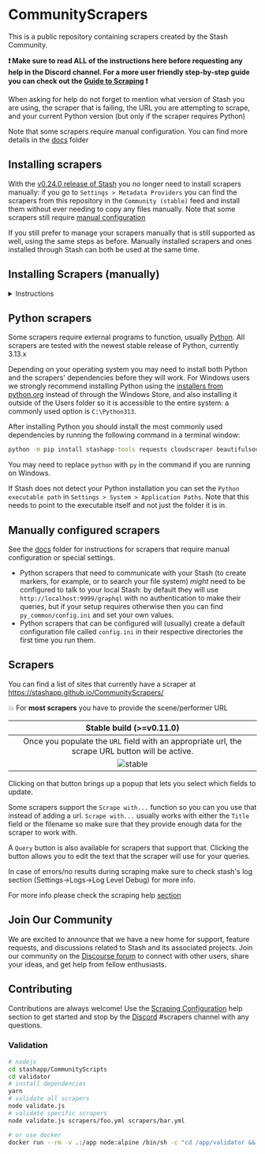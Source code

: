 # CommunityScrapers

This is a public repository containing scrapers created by the Stash Community.

**:exclamation: Make sure to read ALL of the instructions here before requesting any help in the Discord channel. For a more user friendly step-by-step guide you can check out the [Guide to Scraping](https://docs.stashapp.cc/beginner-guides/guide-to-scraping/) :exclamation:**

When asking for help do not forget to mention what version of Stash you are using, the scraper that is failing, the URL you are attempting to scrape, and your current Python version (but only if the scraper requires Python)

Note that some scrapers require manual configuration. You can find more details in the [docs](./docs) folder

## Installing scrapers

With the [v0.24.0 release of Stash](https://github.com/stashapp/stash/releases/tag/v0.24.0) you no longer need to install scrapers manually: if you go to `Settings > Metadata Providers` you can find the scrapers from this repository in the `Community (stable)` feed and install them without ever needing to copy any files manually. Note that some scrapers still require [manual configuration](#manually-configured-scrapers)

If you still prefer to manage your scrapers manually that is still supported as well, using the same steps as before. Manually installed scrapers and ones installed through Stash can both be used at the same time.

## Installing Scrapers (manually)
<details>
<summary>Instructions</summary>

To download all of the scrapers at once you can clone the git repository. If you only need some of the scrapers they can be downloaded individually.

When downloading directly click at the `.yml` you want and then make sure to click the raw button:

![](https://user-images.githubusercontent.com/1358708/82524777-cd4cfe80-9afd-11ea-808d-5ea7bf26704f.jpg)

and then save page as file from the browser to preserve the correct format for the `.yml` file.

Any scraper file has to be stored in the path you've configured as your `Scrapers Path` in `Settings > System > Application Paths`, which is `~/.stash/scrapers` by default. You may recognize `~/.stash` as the folder where the config and database file are located.

After manually updating the scrapers folder contents or editing a scraper file a reload of the scrapers is needed and a refresh of the edit scene/performer page. (**Scrape with... -> Reload scrapers**)

Some sites block content if the user agent is not valid. If you get some kind of blocked or denied message make sure to configure the `Scraping ->
Scraper User Agent` setting in stash. Valid strings e.g. for firefox can be found here https://developer.mozilla.org/en-US/docs/Web/HTTP/Headers/User-Agent/Firefox . Scrapers for those sites should have a comment mentioning this along with a tested and working user agent string

Scrapers with **useCDP** set to true require that you have properly configured the `Chrome CDP path` setting in Stash. If you decide to use a remote instance the headless chromium docker image from https://hub.docker.com/r/chromedp/headless-shell/ is highly recommended.
</details>

## Python scrapers

Some scrapers require external programs to function, usually [Python](https://www.python.org/). All scrapers are tested with the newest stable release of Python, currently 3.13.x

Depending on your operating system you may need to install both Python and the scrapers' dependencies before they will work. For Windows users we strongly recommend installing Python using the [installers from python.org](https://www.python.org/downloads/) instead of through the Windows Store, and also installing it outside of the Users folder so it is accessible to the entire system: a commonly used option is `C:\Python313`.

After installing Python you should install the most commonly used dependencies by running the following command in a terminal window:

```cmd
python -m pip install stashapp-tools requests cloudscraper beautifulsoup4 lxml
```

You may need to replace `python` with `py` in the command if you are running on Windows.

If Stash does not detect your Python installation you can set the `Python executable path` in `Settings > System > Application Paths`. Note that this needs to point to the executable itself and not just the folder it is in.

## Manually configured scrapers

See the [docs](./docs) folder for instructions for scrapers that require manual configuration or special settings. 

- Python scrapers that need to communicate with your Stash (to create markers, for example, or to search your file system) _might_ need to be configured to talk to your local Stash: by default they will use `http://localhost:9999/graphql` with no authentication to make their queries, but if your setup requires otherwise then you can find `py_common/config.ini` and set your own values.
- Python scrapers that can be configured will (usually) create a default configuration file called `config.ini` in their respective directories the first time you run them.

## Scrapers

You can find a list of sites that currently have a scraper at https://stashapp.github.io/CommunityScrapers/

:boom: For **most scrapers** you have to provide the scene/performer URL

|                                             Stable build (>=v0.11.0)                                             |
| :--------------------------------------------------------------------------------------------------------------: |
|         Once you populate the `URL` field with an appropriate url, the scrape URL button will be active.         |
| ![stable](https://user-images.githubusercontent.com/23707269/139529970-d2966ae0-ae51-4e73-8f7c-d14844b90691.png) |

Clicking on that button brings up a popup that lets you select which fields to update.

Some scrapers support the `Scrape with...` function so you can you use that instead of adding a url. `Scrape with...` usually works with either the `Title` field or the filename so make sure that they provide enough data for the scraper to work with.

A `Query` button is also available for scrapers that support that. Clicking the button allows you to edit the text that the scraper will use for your queries.

In case of errors/no results during scraping make sure to check stash's log section (Settings->Logs->Log Level Debug) for more info.

For more info please check the scraping help [section](https://github.com/stashapp/stash/blob/develop/ui/v2.5/src/docs/en/Manual/Scraping.md)

## Join Our Community

We are excited to announce that we have a new home for support, feature requests, and discussions related to Stash and its associated projects. Join our community on the [Discourse forum](https://discourse.stashapp.cc) to connect with other users, share your ideas, and get help from fellow enthusiasts.

## Contributing

Contributions are always welcome! Use the [Scraping Configuration](https://github.com/stashapp/stash/blob/develop/ui/v2.5/src/docs/en/Manual/ScraperDevelopment.md) help section to get started and stop by the [Discord](https://discord.gg/2TsNFKt) #scrapers channel with any questions.

### Validation

```sh
# nodejs
cd stashapp/CommunityScripts
cd validator
# install dependencies
yarn
# validate all scrapers
node validate.js
# validate specific scrapers
node validate.js scrapers/foo.yml scrapers/bar.yml

# or use docker
docker run --rm -v .:/app node:alpine /bin/sh -c "cd /app/validator && yarn install --silent && cd .. && node validate.js --ci"
```
